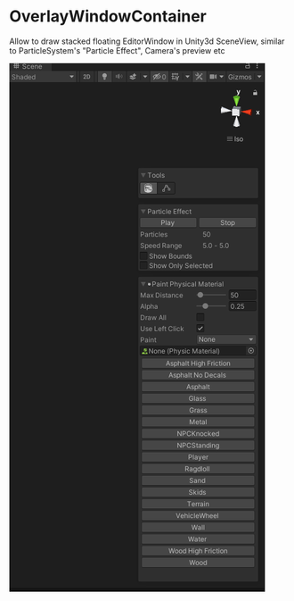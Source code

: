 # OverlayWindowContainer
Allow to draw stacked floating EditorWindow in Unity3d SceneView, similar to ParticleSystem's "Particle Effect", Camera's preview etc

![](https://github.com/mitay-walle/OverlayWindowContainer/blob/main/preview.png)
